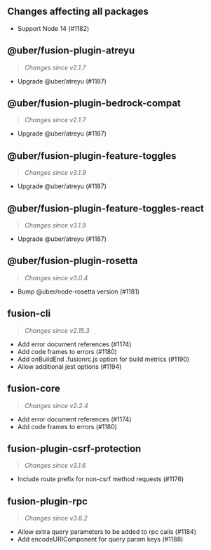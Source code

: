 ## Changes affecting all packages
 - Support Node 14 (#1182)
 
## @uber/fusion-plugin-atreyu
> *Changes since v2.1.7*

 - Upgrade @uber/atreyu (#1187)

## @uber/fusion-plugin-bedrock-compat
> *Changes since v2.1.7*

 - Upgrade @uber/atreyu (#1187)

## @uber/fusion-plugin-feature-toggles
> *Changes since v3.1.9*

 - Upgrade @uber/atreyu (#1187)

## @uber/fusion-plugin-feature-toggles-react
> *Changes since v3.1.9*

 - Upgrade @uber/atreyu (#1187)

## @uber/fusion-plugin-rosetta
> *Changes since v3.0.4*

 - Bump @uber/node-rosetta version (#1181)

## fusion-cli
> *Changes since v2.15.3*

 - Add error document references (#1174) 
 - Add code frames to errors (#1180)
 - Add onBuildEnd .fusionrc.js option for build metrics (#1190)
 - Allow additional jest options (#1194)

## fusion-core
> *Changes since v2.2.4*

 - Add error document references (#1174) 
 - Add code frames to errors (#1180)

## fusion-plugin-csrf-protection
> *Changes since v3.1.6*

 - Include route prefix for non-csrf method requests (#1176)

## fusion-plugin-rpc
> *Changes since v3.6.2*

 - Allow extra query parameters to be added to rpc calls (#1184)
 - Add encodeURIComponent for query param keys (#1188)
